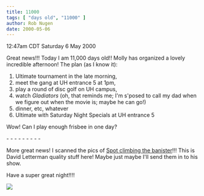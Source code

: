 ```yaml
---
title: 11000
tags: [ "days old", "11000" ]
author: Rob Nugen
date: 2000-05-06
---
```


<title></title>
<p class=date>12:47am CDT Saturday 6 May 2000</p>

<p>Great news!!!  Today I am 11,000 days old!!  Molly has organized a
lovely incredible afternoon!  The plan (as I know it): 
<ol>
<li>Ultimate tournament in the late morning, 
<li>meet the gang at UH entrance 5 at 1pm,
<li>play a round of disc golf on UH campus,
<li>watch <em>Gladiators</em> (oh, that reminds me; I'm s'posed to call my dad when we figure out when the movie is; maybe he can go!)
<li>dinner, etc, whatever
<li>Ultimate with Saturday Night Specials at UH entrance 5
</ol>

<p>Wow!  Can I play enough frisbee in one day?

<p>- - - - - - - - -

<p>More great news!  I scanned the pics of <a
href="https://www.robnugen.com/cgi-local/images.cgi?dir=cats/spot_climb">Spot
climbing the banister</a>!!!  This is David Letterman quality stuff
here!  Maybe just maybe I'll send them in to his show.

<p>Have a super great night!!!!

<p><img src='/images/rob/wL-ROB.gif'>

